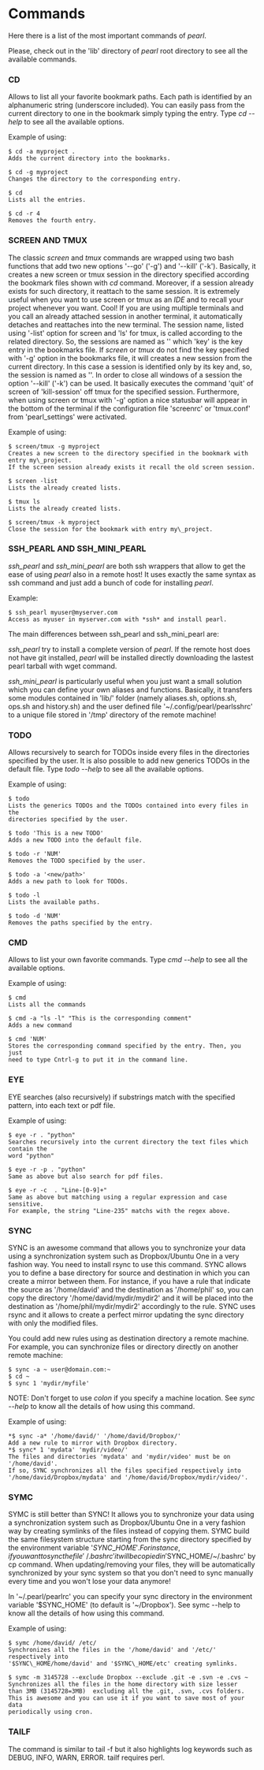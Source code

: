 # Commands #

Here there is a list of the most important commands of *pearl*.

Please, check out in the 'lib' directory of *pearl* root directory to see
all the available commands.


### CD ###
Allows to list all your favorite bookmark paths.
Each path is identified by an alphanumeric string (underscore included).
You can easily pass from the current directory to one in the bookmark simply
typing the entry.
Type *cd --help* to see all the available options.

Example of using:

    $ cd -a myproject .
    Adds the current directory into the bookmarks.

    $ cd -g myproject
    Changes the directory to the corresponding entry.

    $ cd
    Lists all the entries.

    $ cd -r 4
    Removes the fourth entry.


### SCREEN AND TMUX ###
The classic *screen* and *tmux* commands are wrapped using two bash functions that add two new options
'--go' ('-g') and '--kill' ('-k').
Basically, it creates a new screen or tmux session in the directory specified according the bookmark files shown
with *cd* command.
Moreover, if a session already exists for such directory, it reattach to the same session.
It is extremely useful when you want to use screen or tmux as an *IDE* and to recall your project
whenever you want. Cool!
If you are using multiple terminals and you call an already attached session in another terminal,
it automatically detaches and reattaches into the new terminal. The session name,
listed using '-list' option for screen and 'ls' for tmux, is called according to the related directory.
So, the sessions are named as '<key>' which 'key' is the key entry in the bookmarks file.
If *screen* or *tmux* do not find the key specified with '-g' option in the bookmarks file, it will creates
a new session from the current directory. In this case a session is identified only by its key and, so,
the session is named as '<key>'.
In order to close all windows of a session the option '--kill' ('-k') can be used. It basically executes
the command 'quit' of screen of 'kill-session' off tmux for the specified session.
Furthermore, when using screen or tmux with '-g' option a nice statusbar will appear in the bottom
of the terminal if the configuration file 'screenrc' or 'tmux.conf' from 'pearl\_settings' were activated.

Example of using:

    $ screen/tmux -g myproject
    Creates a new screen to the directory specified in the bookmark with entry my\_project.
    If the screen session already exists it recall the old screen session.

    $ screen -list
    Lists the already created lists.

    $ tmux ls
    Lists the already created lists.

    $ screen/tmux -k myproject
    Close the session for the bookmark with entry my\_project.


### SSH_PEARL AND SSH_MINI_PEARL ###
*ssh_pearl* and *ssh_mini_pearl* are both ssh wrappers that allow to get the ease of using *pearl* also in
a remote host! It uses exactly the same syntax as ssh command and just add a bunch of code for installing *pearl*.

Example:

    $ ssh_pearl myuser@myserver.com
    Access as myuser in myserver.com with *ssh* and install pearl.

The main differences between ssh_pearl and ssh_mini_pearl are:

*ssh_pearl* try to install a complete version of *pearl*.
If the remote host does not have git installed, *pearl* will
be installed directly downloading the lastest pearl tarball with wget command.

*ssh_mini_pearl* is particularly useful when you just want a small solution which you can define your own
aliases and functions. Basically, it transfers some modules contained
in 'lib/' folder (namely aliases.sh, options.sh, ops.sh and history.sh) and
the user defined file '~/.config/pearl/pearlsshrc'
to a unique file stored in '/tmp' directory of the remote machine!


### TODO ###
Allows recursively to search for TODOs inside every files in the directories
specified by the user. It is also possible to add new generics TODOs in the
default file. Type *todo --help* to see all the available options.

Example of using:

    $ todo
    Lists the generics TODOs and the TODOs contained into every files in the
    directories specified by the user.

    $ todo 'This is a new TODO'
    Adds a new TODO into the default file.

    $ todo -r 'NUM'
    Removes the TODO specified by the user.

    $ todo -a '<new/path>'
    Adds a new path to look for TODOs.

    $ todo -l
    Lists the available paths.

    $ todo -d 'NUM'
    Removes the paths specified by the entry.


### CMD ###
Allows to list your own favorite commands. Type *cmd --help* to see all the
available options.

Example of using:

    $ cmd
    Lists all the commands

    $ cmd -a "ls -l" "This is the corresponding comment"
    Adds a new command

    $ cmd 'NUM'
    Stores the corresponding command specified by the entry. Then, you just
    need to type Cntrl-g to put it in the command line. 


### EYE ###
EYE searches (also recursively) if substrings match with the specified pattern, 
into each text or pdf file.

Example of using:

    $ eye -r . "python"
    Searches recursively into the current directory the text files which contain the
    word "python"

    $ eye -r -p . "python"
    Same as above but also search for pdf files.

    $ eye -r -c  . "Line-[0-9]+"
    Same as above but matching using a regular expression and case sensitive.
    For example, the string "Line-235" matchs with the regex above.


### SYNC ###
SYNC is an awesome command that allows you to synchronize your data
using a synchronization system such as Dropbox/Ubuntu One in a very fashion
way. You need to install rsync to use this command.
SYNC allows you to define a base directory for source and destination in which you can
create a mirror between them.
For instance, if you have a rule that
indicate the source as '/home/david' and the destination as '/home/phil'
so, you can copy the directory '/home/david/mydir/mydir2' and it will be
placed into the destination as '/home/phil/mydir/mydir2' accordingly to
the rule.
SYNC uses rsync and it allows to create a perfect mirror updating the sync directory
with only the modified files.

You could add new rules using as destination directory a remote machine. For example,
you can synchronize files or directory directly on another remote machine:

    $ sync -a ~ user@domain.com:~
    $ cd ~
    $ sync 1 'mydir/myfile'

NOTE: Don't forget to use *colon* if you specify a machine location.
See *sync --help* to know all the details of how using this command.

Example of using:

    *$ sync -a* '/home/david/' '/home/david/Dropbox/'
    Add a new rule to mirror with Dropbox directory.
    *$ sync* 1 'mydata' 'mydir/video/'
    The files and directories 'mydata' and 'mydir/video' must be on '/home/david'. 
    If so, SYNC synchronizes all the files specified respectively into
    '/home/david/Dropbox/mydata' and '/home/david/Dropbox/mydir/video/'.


### SYMC ###
SYMC is still better than SYNC! It allows you to synchronize your data
using a synchronization system such as Dropbox/Ubuntu One in a very fashion
way by creating symlinks of the files instead of copying them.
SYMC build the same filesystem structure starting from the sync directory
specified by the environment variable '$SYNC\_HOME'. For instance, if you want to
sync the file '~/.bashrc' it will be copied in '$SYNC\_HOME/~/.bashrc' by cp
command. When updating/removing your files, they will be automatically synchronized 
by your sync system so that you don't need to sync manually every time and you won't 
lose your data anymore!

In '~/.pearl/pearlrc' you can specify your sync directory in the environment
variable '$SYNC\_HOME' (to default is '~/Dropbox').
See symc --help to know all the details of how using this command.

Example of using:

    $ symc /home/david/ /etc/
    Synchronizes all the files in the '/home/david' and '/etc/' respectively into
    '$SYNC\_HOME/home/david' and '$SYNC\_HOME/etc' creating symlinks.

    $ symc -m 3145728 --exclude Dropbox --exclude .git -e .svn -e .cvs ~
    Synchronizes all the files in the home directory with size lesser
    than 3MB (3145728=3MB)  excluding all the .git, .svn, .cvs folders.
    This is awesome and you can use it if you want to save most of your data
    periodically using cron.


### TAILF ###
The command is similar to tail -f but it also highlights log keywords such as DEBUG, INFO, WARN, ERROR.
tailf requires perl.

